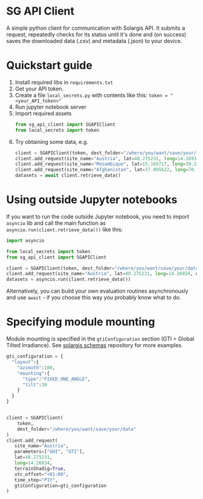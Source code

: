 # SG API Client
A simple python client for communication with Solargis API. It submits a request, 
repeatedly checks for its status until it's done and (on success) saves the downloaded data (.csv)
and metadata (.json) to your device.

# Quickstart guide

1. Install required libs in `requirements.txt`
2. Get your API token.
3. Create a file `local_secrets.py` with contents like this: `token = "<your_API_token>"`
4. Run jupyter notebook server
5. Import required assets 
    ```py
    from sg_api_client import SGAPIClient
    from local_secrets import token
    ```
6. Try obtaining some data, e.g.
    ```py
    client = SGAPIClient(token, dest_folder="/where/you/want/save/your/data")
    client.add_request(site_name="Austria", lat=48.275231, long=14.26934, utc_offset="+01:00")
    client.add_request(site_name="Mosambique", lat=15.169717, long=39.253761, utc_offset="+02:00")
    client.add_request(site_name="Afghanistan", lat=37.095622, long=70.557353, utc_offset="+04:30")
    datasets = await client.retrieve_data()
    ```

# Using outside Jupyter notebooks

If you want to run the code outside Jupyter notebook, you need to import `asyncio` lib and call the main function as `asyncio.run(client.retrieve_data())` like this:

```py
import asyncio

from local_secrets import token
from sg_api_client import SGAPIClient

client = SGAPIClient(token, dest_folder="/where/you/want/save/your/data")
client.add_request(site_name="Austria", lat=48.275231, long=14.26934, utc_offset="+01:00")
datasets = asyncio.run(client.retrieve_data())
```


Alternatively, you can build your own evaluation routines asynchronously and use `await` - 
if you choose this way you probably know what to do.

# Specifying module mounting

Module mounting is specified in the `gtiConfiguration` section (GTI = Global Tilted Irradiance). See [solargis schemas](https://github.com/solargis/schemas/tree/main/examples/requests/public/ts_api) repository for more examples.

```py
gti_configuration = {
  "layout":{
    "azimuth":180,
    "mounting":{
      "type":"FIXED_ONE_ANGLE",
      "tilt":30
    }
  }
}


client = SGAPIClient(
    token, 
    dest_folder="/where/you/want/save/your/data"
)
client.add_request(
   site_name="Austria",
   parameters=["GHI", "GTI"],
   lat=48.275231,
   long=14.26934,
   terrainShadig=True,
   utc_offset="+01:00",
   time_step="P1Y",
   gtiConfiguration=gti_configuration
)

```
